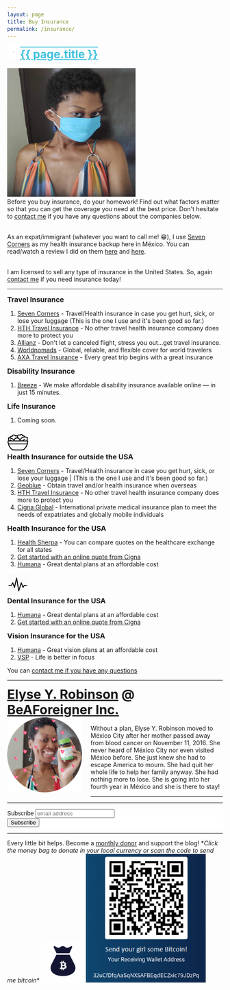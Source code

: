 ```yaml
---
layout: page
title: Buy Insurance
permalink: /insurance/
---
```


<div style="color: #40c1dd; text-align: left; font-size: 26px; font-weight: bold; text-decoration: underline overline"><img src="/img/checkbox.gif" width="30" height="30">{{ page.title }}</div><br>

<picture>
  <source srcset="/img/insurance agent.webp" type="image/webp">
  <source srcset="/img/insurance agent.jpg" type="image/jpeg">
<img src="/img/insurance agent.jpg" alt="Elyse Y. Robinson" width="300" height="300">
</picture>

<br>
Before you buy insurance, do your homework! Find out what factors matter so that you can get the coverage you need at the best price. Don't hesitate to <a href="https://elyserobinson.com/contact">contact me</a> if you have any questions about the companies below.<br><br>

As an expat/immigrant (whatever you want to call me! 😁), I use <a href="https://www.sevencorners.com/?a=7EA9D670-6805-4F0F-AB1C-804BD2C35B7D&z=HGP2SEQ" target="_blank">Seven Corners</a> as my health insurance backup here in M&eacute;xico. You can read/watch a review I did on them <a href="https://elyserobinson.com/expat-insurance">here</a> and <a href="https://elyserobinson.com/seven-corners-review">here</a>.<br><br>

I am licensed to sell any type of insurance in the United States. So, again <a href="https://elyserobinson.com/contact">contact me</a> if you need insurance today!

<hr>

<div style="font-size: 1.17em; font-weight: bold">Travel Insurance</div>
<ol><li><a href="https://www.sevencorners.com/?a=7EA9D670-6805-4F0F-AB1C-804BD2C35B7D&z=HGP2SEQ" target="_blank">Seven Corners</a> - Travel/Health insurance in case you get hurt, sick, or lose your luggage (This is the one I use and it's been good so far.)</li>

<li><a href="https://www.hthtravelinsurance.com/insurance_landing.cfm?link_id=164252" target="_blank">HTH Travel Insurance</a> - No other travel health insurance company does more to protect you</li>

<li><a href="http://www.agentmaxonline.com/agentmaxweb/storefront/index.html#/home/?emaillinkcode=ABIYU4TLWGBGTNHC6ZWLRSKAR7AIBWE33AAW7OYIPBPWYZZAHMNGY4GI3QWHIYSJSFMRKVFBSRHL353RYXNHYWHXUUUWM6LOOV3244I%3d" target="_blank">Allianz</a> - Don't let a canceled flight, stress you out...get travel insurance.</li>

<li><a href="https://www.worldnomads.com/Turnstile/AffiliateLink?partnerCode=robisonforeigner&source=link&utm_source=robisonforeigner&utm_content=link&path=//www.worldnomads.com/travel-insurance/" target="_blank">Worldnomads</a> - Global, reliable, and flexible cover for world travelers</li>

<li><a href="https://www.awin1.com/awclick.php?gid=356196&mid=7970&awinaffid=323811&linkid=2599517&clickref=" target="_blank">AXA Travel Insurance</a> - Every great trip begins with a great insurance</li>
</ol>

<div style="font-size: 1.17em; font-weight: bold">Disability Insurance</div>
<ol>
<li><a href="https://www.meetbreeze.com/offer/1072" target="_blank">Breeze</a> - We make affordable disability insurance available online — in just 15 minutes.</li>
</ol>

<div style="font-size: 1.17em; font-weight: bold">Life Insurance</div>
<ol><li>Coming soon.</li>
</ol>

<img src="/img/salad.gif" width="50" height="50">

<div style="font-size: 1.17em; font-weight: bold">Health Insurance for outside the USA</div>
<ol><li><a href="https://www.sevencorners.com/?a=7EA9D670-6805-4F0F-AB1C-804BD2C35B7D&z=HGP2SEQ" target="_blank">Seven Corners</a> - Travel/Health insurance in case you get hurt, sick, or lose your luggage | (This is the one I use and it's been good so far.)</li>

<li><a href="https://www.geobluetravelinsurance.com/index.cfm?link_id=164252&header=y&footer=y&personalized=n" target="_blank">Geoblue</a> - Obtain travel and/or health insurance when overseas</li>

<li><a href="https://www.hthtravelinsurance.com/insurance_landing.cfm?link_id=164252" target="_blank">HTH Travel Insurance</a> - No other travel health insurance company does more to protect you</li>

<li><a href="https://www.cignaglobal.com/quote/pages/quote/PersonalInformationLiteV3.html?AffinityPartner=0c87bfca9d32b49102c4c37a2e8f1a1b&utm_source=broker&utm_medium=tlink&utm_campaign=NE10473370" target="_blank">Cigna Global</a> - International private medical insurance plan to meet the needs of expatriates and globally mobile individuals</li>
</ol>

<div style="font-size: 1.17em; font-weight: bold">Health Insurance for the USA</div>
<ol><li><a href="https://www.healthsherpa.com/marketplace/health?_agent_id=elyse-robinson&is_agent=true" target="_blank">Health Sherpa</a> - You can compare quotes on the healthcare exchange for all states</li>

<li><a href="https://cignaindividual.com/public/Users/ExternalConnect.aspx?id=496161&page=quote" target="_blank">Get started with an online quote from Cigna</a></li>

<li><a href="https://www.humana.com/agent/health-insurance-Agents/AOALanding?SANID=1798795&isMarketpointAgent=false" target="_blank">Humana</a> - Great dental plans at an affordable cost</li>
</ol>

<img src="/img/activity.gif" width="50" height="50">

<div style="font-size: 1.17em; font-weight: bold">Dental Insurance for the USA</div>
<ol><li><a href="https://www.humana.com/agent/health-insurance-Agents/AOALanding?SANID=1798795&isMarketpointAgent=false" target="_blank">Humana</a> - Great dental plans at an affordable cost</li>

<li><a href="https://cignaindividual.com/public/Users/ExternalConnect.aspx?id=496161&page=quote" target="_blank">Get started with an online quote from Cigna</a></li>
</ol>

<div style="font-size: 1.17em; font-weight: bold">Vision Insurance for the USA</div>
<ol><li><a href="https://www.humana.com/agent/health-insurance-Agents/AOALanding?SANID=1798795&isMarketpointAgent=false" target="_blank">Humana</a> - Great vision plans at an affordable cost</li>

<li><a href="https://www.individualbrokervision.com/Enroll/MbrEnroll.aspx?AgtCode=VSP21869" target="_blank">VSP</a> - Life is better in focus</li>
</ol>

You can <a href="https://elyserobinson.com/contact">contact me if you have any questions</a>

<hr>

<div style="font-size: 30px; font-weight: bold;"><a href="https://elyserobinson.com" target="_blank">Elyse Y. Robinson</a> @ <a href="https://www.beaforeigner.com" target="_blank">BeAForeigner Inc.</a></div>
<div style="float: left; padding: 0 20px 20px 0;"><img src="/img/me86.gif" width="175" height="175" alt="Elyse Y. Robinson"></div>
<br>
Without a plan, Elyse Y. Robinson moved to M&eacute;xico City after her mother passed away from blood cancer on November 11, 2016. She never heard of M&eacute;xico City nor even visited M&eacute;xico before. She just knew she had to escape America to mourn. She had quit her whole life to help her family anyway. She had nothing more to lose. She is going into her fourth year in M&eacute;xico and she is there to stay!

<hr>

<div class="sharethis-inline-share-buttons"></div>

<hr>

<!-- Begin Mailchimp Signup Form -->
<link href="//cdn-images.mailchimp.com/embedcode/horizontal-slim-10_7.css" rel="stylesheet" type="text/css">
<style type="text/css">
	#mc_embed_signup{background:#fff; clear:left; font:14px Helvetica,Arial,sans-serif; width:100%;}
	/* Add your own Mailchimp form style overrides in your site stylesheet or in this style block.
	   We recommend moving this block and the preceding CSS link to the HEAD of your HTML file. */
</style>
<div id="mc_embed_signup">
<form action="https://elyserobinson.us14.list-manage.com/subscribe/post?u=d8681ae8829338461cc453b4a&amp;id=f1fd37520f" method="post" id="mc-embedded-subscribe-form" name="mc-embedded-subscribe-form" class="validate" target="_blank" novalidate>
    <div id="mc_embed_signup_scroll">
	<label for="mce-EMAIL">Subscribe</label>
	<input type="email" value="" name="EMAIL" class="email" id="mce-EMAIL" placeholder="email address" required>
    <!-- real people should not fill this in and expect good things - do not remove this or risk form bot signups-->
    <div style="position: absolute; left: -5000px;" aria-hidden="true"><input type="text" name="b_d8681ae8829338461cc453b4a_f1fd37520f" tabindex="-1" value=""></div>
    <div class="clear"><input type="submit" value="Subscribe" name="subscribe" id="mc-embedded-subscribe" class="button"></div>
    </div>
</form>
</div>

<!--End mc_embed_signup-->

<hr>

<div class="text-align: center">
Every little bit helps. Become a <a href="https://liberapay.com/elyserobinson" target="_blank">monthly donor</a> and support the blog! *<i>Click the money bag to donate in your local currency or scan the code to send me bitcoin</i>*
<a href="https://liberapay.com/elyserobinson" target="_blank"><img src="/img/419_money_bag_BTC_solid.gif" width="100" height="100" alt="Love Elyse? Send some money!"></a>

<picture>
  <source srcset="/img/bitcoin.webp" type="image/webp">
  <source srcset="/img/bitcoin.jpeg" type="image/jpeg">
  <img src="/img/bitcoin.jpeg" width="280" height="300" alt="Love Elyse? Send some bitcoin!">
</picture>
</div>
